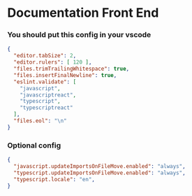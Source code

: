 # Documentation Front End

### You should put this config in your vscode

```json
{
  "editor.tabSize": 2,
  "editor.rulers": [ 120 ],
  "files.trimTrailingWhitespace": true,
  "files.insertFinalNewline": true,
  "eslint.validate": [
    "javascript",
    "javascriptreact",
    "typescript",
    "typescriptreact"
  ],
  "files.eol": "\n"
}
```

### Optional config

```json
{
  "javascript.updateImportsOnFileMove.enabled": "always",
  "typescript.updateImportsOnFileMove.enabled": "always",
  "typescript.locale": "en",
}
